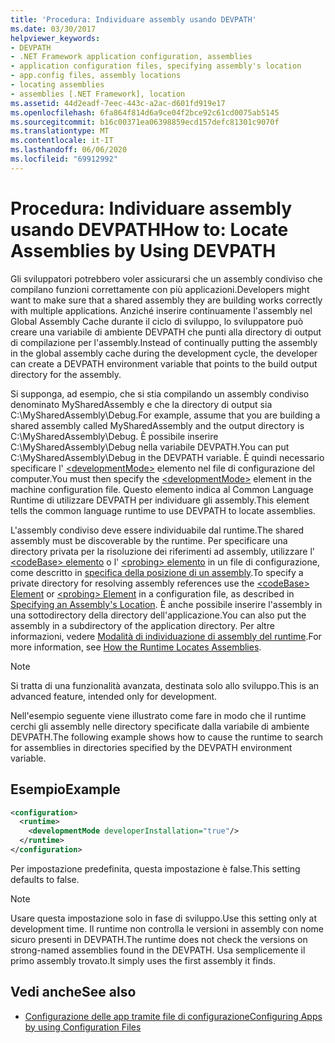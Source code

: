 ```yaml
---
title: 'Procedura: Individuare assembly usando DEVPATH'
ms.date: 03/30/2017
helpviewer_keywords:
- DEVPATH
- .NET Framework application configuration, assemblies
- application configuration files, specifying assembly's location
- app.config files, assembly locations
- locating assemblies
- assemblies [.NET Framework], location
ms.assetid: 44d2eadf-7eec-443c-a2ac-d601fd919e17
ms.openlocfilehash: 6fa864f814d6a9ce04f2bce92c61cd0075ab5145
ms.sourcegitcommit: b16c00371ea06398859ecd157defc81301c9070f
ms.translationtype: MT
ms.contentlocale: it-IT
ms.lasthandoff: 06/06/2020
ms.locfileid: "69912992"
---
```

# <a name="how-to-locate-assemblies-by-using-devpath"></a><span data-ttu-id="e04e4-102">Procedura: Individuare assembly usando DEVPATH</span><span class="sxs-lookup"><span data-stu-id="e04e4-102">How to: Locate Assemblies by Using DEVPATH</span></span>
<span data-ttu-id="e04e4-103">Gli sviluppatori potrebbero voler assicurarsi che un assembly condiviso che compilano funzioni correttamente con più applicazioni.</span><span class="sxs-lookup"><span data-stu-id="e04e4-103">Developers might want to make sure that a shared assembly they are building works correctly with multiple applications.</span></span> <span data-ttu-id="e04e4-104">Anziché inserire continuamente l'assembly nel Global Assembly Cache durante il ciclo di sviluppo, lo sviluppatore può creare una variabile di ambiente DEVPATH che punti alla directory di output di compilazione per l'assembly.</span><span class="sxs-lookup"><span data-stu-id="e04e4-104">Instead of continually putting the assembly in the global assembly cache during the development cycle, the developer can create a DEVPATH environment variable that points to the build output directory for the assembly.</span></span>  
  
 <span data-ttu-id="e04e4-105">Si supponga, ad esempio, che si stia compilando un assembly condiviso denominato MySharedAssembly e che la directory di output sia C:\MySharedAssembly\Debug.</span><span class="sxs-lookup"><span data-stu-id="e04e4-105">For example, assume that you are building a shared assembly called MySharedAssembly and the output directory is C:\MySharedAssembly\Debug.</span></span> <span data-ttu-id="e04e4-106">È possibile inserire C:\MySharedAssembly\Debug nella variabile DEVPATH.</span><span class="sxs-lookup"><span data-stu-id="e04e4-106">You can put C:\MySharedAssembly\Debug in the DEVPATH variable.</span></span> <span data-ttu-id="e04e4-107">È quindi necessario specificare l' [\<developmentMode>](./file-schema/runtime/developmentmode-element.md) elemento nel file di configurazione del computer.</span><span class="sxs-lookup"><span data-stu-id="e04e4-107">You must then specify the [\<developmentMode>](./file-schema/runtime/developmentmode-element.md) element in the machine configuration file.</span></span> <span data-ttu-id="e04e4-108">Questo elemento indica al Common Language Runtime di utilizzare DEVPATH per individuare gli assembly.</span><span class="sxs-lookup"><span data-stu-id="e04e4-108">This element tells the common language runtime to use DEVPATH to locate assemblies.</span></span>  
  
 <span data-ttu-id="e04e4-109">L'assembly condiviso deve essere individuabile dal runtime.</span><span class="sxs-lookup"><span data-stu-id="e04e4-109">The shared assembly must be discoverable by the runtime.</span></span>  <span data-ttu-id="e04e4-110">Per specificare una directory privata per la risoluzione dei riferimenti ad assembly, utilizzare l' [ \<codeBase> elemento](./file-schema/runtime/codebase-element.md) o l' [ \<probing> elemento](./file-schema/runtime/probing-element.md) in un file di configurazione, come descritto in [specifica della posizione di un assembly](specify-assembly-location.md).</span><span class="sxs-lookup"><span data-stu-id="e04e4-110">To specify a private directory for resolving assembly references use the [\<codeBase> Element](./file-schema/runtime/codebase-element.md) or [\<probing> Element](./file-schema/runtime/probing-element.md) in a configuration file, as described in [Specifying an Assembly's Location](specify-assembly-location.md).</span></span>  <span data-ttu-id="e04e4-111">È anche possibile inserire l'assembly in una sottodirectory della directory dell'applicazione.</span><span class="sxs-lookup"><span data-stu-id="e04e4-111">You can also put the assembly in a subdirectory of the application directory.</span></span> <span data-ttu-id="e04e4-112">Per altre informazioni, vedere [Modalità di individuazione di assembly del runtime](../deployment/how-the-runtime-locates-assemblies.md).</span><span class="sxs-lookup"><span data-stu-id="e04e4-112">For more information, see [How the Runtime Locates Assemblies](../deployment/how-the-runtime-locates-assemblies.md).</span></span>  
  
> [!NOTE]
> <span data-ttu-id="e04e4-113">Si tratta di una funzionalità avanzata, destinata solo allo sviluppo.</span><span class="sxs-lookup"><span data-stu-id="e04e4-113">This is an advanced feature, intended only for development.</span></span>  
  
 <span data-ttu-id="e04e4-114">Nell'esempio seguente viene illustrato come fare in modo che il runtime cerchi gli assembly nelle directory specificate dalla variabile di ambiente DEVPATH.</span><span class="sxs-lookup"><span data-stu-id="e04e4-114">The following example shows how to cause the runtime to search for assemblies in directories specified by the DEVPATH environment variable.</span></span>  
  
## <a name="example"></a><span data-ttu-id="e04e4-115">Esempio</span><span class="sxs-lookup"><span data-stu-id="e04e4-115">Example</span></span>  
  
```xml  
<configuration>  
  <runtime>  
    <developmentMode developerInstallation="true"/>  
  </runtime>  
</configuration>  
```  
  
 <span data-ttu-id="e04e4-116">Per impostazione predefinita, questa impostazione è false.</span><span class="sxs-lookup"><span data-stu-id="e04e4-116">This setting defaults to false.</span></span>  
  
> [!NOTE]
> <span data-ttu-id="e04e4-117">Usare questa impostazione solo in fase di sviluppo.</span><span class="sxs-lookup"><span data-stu-id="e04e4-117">Use this setting only at development time.</span></span> <span data-ttu-id="e04e4-118">Il runtime non controlla le versioni in assembly con nome sicuro presenti in DEVPATH.</span><span class="sxs-lookup"><span data-stu-id="e04e4-118">The runtime does not check the versions on strong-named assemblies found in the DEVPATH.</span></span> <span data-ttu-id="e04e4-119">Usa semplicemente il primo assembly trovato.</span><span class="sxs-lookup"><span data-stu-id="e04e4-119">It simply uses the first assembly it finds.</span></span>  
  
## <a name="see-also"></a><span data-ttu-id="e04e4-120">Vedi anche</span><span class="sxs-lookup"><span data-stu-id="e04e4-120">See also</span></span>

- [<span data-ttu-id="e04e4-121">Configurazione delle app tramite file di configurazione</span><span class="sxs-lookup"><span data-stu-id="e04e4-121">Configuring Apps by using Configuration Files</span></span>](index.md)
